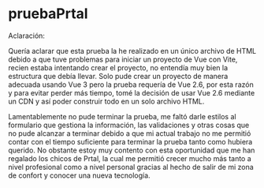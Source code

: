 # pruebaPrtal
 
Aclaración:

Quería aclarar que esta prueba la he realizado en un único archivo de HTML debido a que tuve problemas para iniciar un proyecto de Vue con Vite, recien estaba intentando crear el proyecto, no entendía muy bien la estructura que debía llevar. Solo pude crear un proyecto de manera adecuada usando Vue 3 pero la prueba requería de Vue 2.6, por esta razón y para evitar perder más tiempo, tomé la decisión de usar Vue 2.6 mediante un CDN y así poder construir todo en un solo archivo HTML.

Lamentablemente no pude terminar la prueba, me faltó darle estilos al formulario que gestiona la información, las validaciones y otras cosas que no pude alcanzar a terminar debido a que mi actual trabajo no me permitió contar con el tiempo suficiente para terminar la prueba tanto como hubiera querido. No obstante estoy muy contento con esta oportunidad que me han regalado los chicos de Prtal, la cual me permitió crecer mucho más tanto a nivel profesional como a nivel personal gracias al hecho de salir de mi zona de confort y conocer una nueva tecnología.
